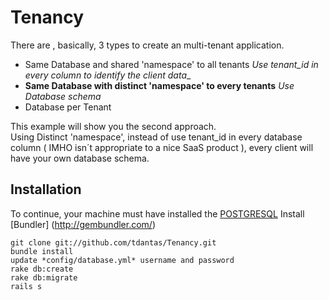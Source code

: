 # Tenancy

There are , basically, 3 types to create an multi-tenant application.  

  * Same Database and shared 'namespace' to all tenants *Use tenant_id in every column to identify the  client data*_  
  * **Same Database with distinct 'namespace' to every tenants** *Use Database schema*       
  * Database per Tenant   

This example will show you the second approach.   
Using Distinct 'namespace', instead of use tenant_id in every database column ( IMHO isn´t appropriate to a nice SaaS product ), every client will have your own database schema.   
   

## Installation  

To continue, your machine must have installed the [POSTGRESQL](http://www.postgresql.org/)
Install [Bundler] (http://gembundler.com/)   

```
git clone git://github.com/tdantas/Tenancy.git   
bundle install   
update *config/database.yml* username and password   
rake db:create   
rake db:migrate   
rails s   
```

